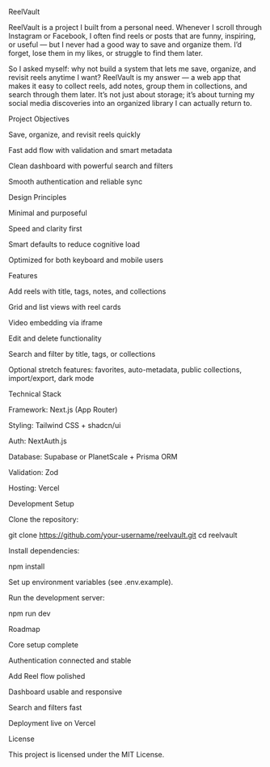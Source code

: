 ReelVault

ReelVault is a project I built from a personal need. Whenever I scroll through Instagram or Facebook, I often find reels or posts that are funny, inspiring, or useful — but I never had a good way to save and organize them. I’d forget, lose them in my likes, or struggle to find them later.

So I asked myself: why not build a system that lets me save, organize, and revisit reels anytime I want? ReelVault is my answer — a web app that makes it easy to collect reels, add notes, group them in collections, and search through them later. It’s not just about storage; it’s about turning my social media discoveries into an organized library I can actually return to.

Project Objectives

Save, organize, and revisit reels quickly

Fast add flow with validation and smart metadata

Clean dashboard with powerful search and filters

Smooth authentication and reliable sync

Design Principles

Minimal and purposeful

Speed and clarity first

Smart defaults to reduce cognitive load

Optimized for both keyboard and mobile users

Features

Add reels with title, tags, notes, and collections

Grid and list views with reel cards

Video embedding via iframe

Edit and delete functionality

Search and filter by title, tags, or collections

Optional stretch features: favorites, auto-metadata, public collections, import/export, dark mode

Technical Stack

Framework: Next.js (App Router)

Styling: Tailwind CSS + shadcn/ui

Auth: NextAuth.js

Database: Supabase or PlanetScale + Prisma ORM

Validation: Zod

Hosting: Vercel

Development Setup

Clone the repository:

git clone https://github.com/your-username/reelvault.git
cd reelvault


Install dependencies:

npm install


Set up environment variables (see .env.example).

Run the development server:

npm run dev

Roadmap

Core setup complete

Authentication connected and stable

Add Reel flow polished

Dashboard usable and responsive

Search and filters fast

Deployment live on Vercel

License

This project is licensed under the MIT License.
